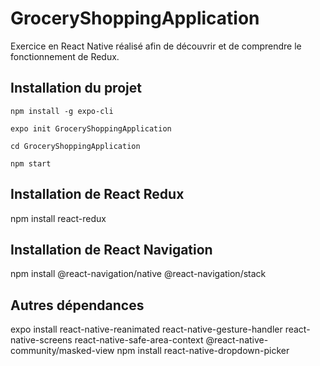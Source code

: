 # GroceryShoppingApplication
Exercice en React Native réalisé afin de découvrir et de comprendre le fonctionnement de Redux.

## Installation du projet

`npm install -g expo-cli`

`expo init GroceryShoppingApplication`

`cd GroceryShoppingApplication`

`npm start`

## Installation de React Redux

npm install react-redux

## Installation de React Navigation

npm install @react-navigation/native @react-navigation/stack

## Autres dépendances

expo install react-native-reanimated react-native-gesture-handler react-native-screens react-native-safe-area-context @react-native-community/masked-view
npm install react-native-dropdown-picker
